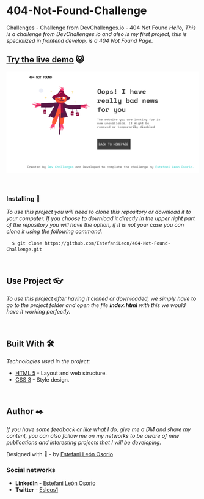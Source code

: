 # 404-Not-Found-Challenge
Challenges - Challenge from DevChallenges.io - 404 Not Found
_Hello, This is a challenge from DevChallenges.io and also is my first project, this is specialized in frontend develop, is a 404 Not Found Page._

## [Try the live demo](https://github.com/EstefaniLeon/challenge-404-not-found) 😺
![Thumbnail](https://github.com/EstefaniLeon/challenge-404-not-found/blob/main/design/desktop%20design.jpg)

<br>

### Installing 🔧

_To use this project you will need to clone this repository or download it to your computer. If you choose to download it directly in the upper right part of the repository you will have the option, if it is not your case you can clone it using the following command._

```ssh
  $ git clone https://github.com/EstefaniLeon/404-Not-Found-Challenge.git
```

<br>

## Use Project 👓

_To use this project after having it cloned or downloaded, we simply have to go to the project folder and open the file **index.html** with this we would have it working perfectly._

<br>

## Built With 🛠️

_Technologies used in the project:_

* [HTML 5](https://es.wikipedia.org/wiki/HTML) - Layout and web structure.
* [CSS 3](https://es.wikipedia.org/wiki/Hoja_de_estilos_en_cascada) - Style design.

<br>

## Author ✒️

_If you have some feedback or like what I do, give me a DM and share my content, you can also follow me on my networks to be aware of new publications and interesting projects that I will be developing._

Designed with 💖 - by [Estefani León Osorio](https://github.com/EstefaniLeon)

### Social networks

* **LinkedIn** - [Estefani León Osorio](https://www.linkedin.com/in/estefani-leon-osorio-34a56a244/)
* **Twitter** - [Esleos1](https://twitter.com/Esleos1)
